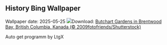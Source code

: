 ## History Bing Wallpaper
Wallpaper date: 2025-05-25
![](https://www.bing.com/th?id=OHR.ButchartFlowers_DE-DE6034854764_UHD.jpg&w=1000)Download: [Butchart Gardens in Brentwood Bay, British Columbia, Kanada (© 2009fotofriends/Shutterstock)](https://www.bing.com/th?id=OHR.ButchartFlowers_DE-DE6034854764_UHD.jpg)

Auto get programm by LtgX
